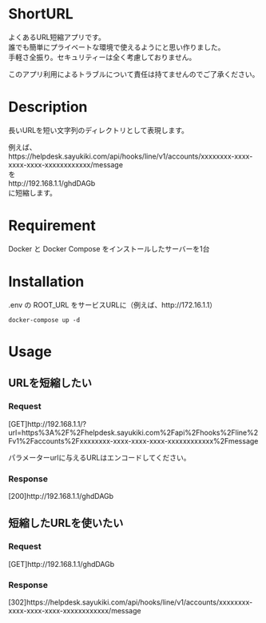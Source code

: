 # ShortURL

よくあるURL短縮アプリです。  
誰でも簡単にプライベートな環境で使えるようにと思い作りました。  
手軽さ全振り。セキュリティーは全く考慮しておりません。  

このアプリ利用によるトラブルについて責任は持てませんのでご了承ください。

# Description

長いURLを短い文字列のディレクトリとして表現します。

例えば、  
https<span>://</span>helpdesk.sayukiki.com/api/hooks/line/v1/accounts/xxxxxxxx-xxxx-xxxx-xxxx-xxxxxxxxxxxx/message  
を  
http<span>://</span>192.168.1.1/ghdDAGb  
に短縮します。

# Requirement

Docker と Docker Compose をインストールしたサーバーを1台

# Installation

.env の ROOT_URL をサービスURLに（例えば、http<span>://</span>172.16.1.1）

```
docker-compose up -d
```

# Usage

## URLを短縮したい

### Request

[GET]http<span>://</span>192.168.1.1/?url=https%3A%2F%2Fhelpdesk.sayukiki.com%2Fapi%2Fhooks%2Fline%2Fv1%2Faccounts%2Fxxxxxxxx-xxxx-xxxx-xxxx-xxxxxxxxxxxx%2Fmessage

パラメーターurlに与えるURLはエンコードしてください。

### Response

[200]http<span>://</span>192.168.1.1/ghdDAGb

## 短縮したURLを使いたい

### Request

[GET]http<span>://</span>192.168.1.1/ghdDAGb

### Response

[302]https<span>://</span>helpdesk.sayukiki.com/api/hooks/line/v1/accounts/xxxxxxxx-xxxx-xxxx-xxxx-xxxxxxxxxxxx/message
